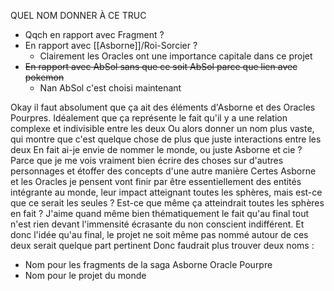 QUEL NOM DONNER À CE TRUC
- Qqch en rapport avec Fragment ?
- En rapport avec [[Asborne]]/Roi-Sorcier ?
	- Clairement les Oracles ont une importance capitale dans ce projet
- ~~En rapport avec AbSol sans que ce soit AbSol parce que lien avec pokemon~~
	- Nan AbSol c'est choisi maintenant

Okay il faut absolument que ça ait des éléments d'Asborne et des Oracles Pourpres. Idéalement que ça représente le fait qu'il y a une relation complexe et indivisible entre les deux
Ou alors donner un nom plus vaste, qui montre que c'est quelque chose de plus que juste interactions entre les deux
En fait ai-je envie de nommer le monde, ou juste Asborne et cie ?
Parce que je me vois vraiment bien écrire des choses sur d'autres personnages et étoffer des concepts d'une autre manière
Certes Asborne et les Oracles je pensent vont finir par être essentiellement des entités intégrante au monde, leur impact atteignant toutes les sphères, mais est-ce que ce serait les seules ? Est-ce que même ça atteindrait toutes les sphères en fait ? J'aime quand même bien thématiquement le fait qu'au final tout n'est rien devant l'immensité écrasante du non conscient indifférent. Et donc l'idée qu'au final, le projet ne soit même pas nommé autour de ces deux serait quelque part pertinent
Donc faudrait plus trouver deux noms :
- Nom pour les fragments de la saga Asborne Oracle Pourpre
- Nom pour le projet du monde